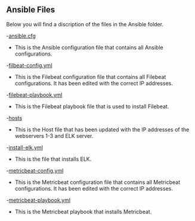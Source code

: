 ## Ansible Files

Below you will find a discription of the files in the Ansible folder.

-[ansible.cfg](https://github.com/manifestjp/Project-1/blob/2fafd3100047f606abc0661d6133d31310d85662/Ansible/ansible.cfg)

- This is the Ansible configuration file that contains all Ansible configurations.

-[filbeat-config.yml](https://github.com/manifestjp/Project-1/blob/2fafd3100047f606abc0661d6133d31310d85662/Ansible/filebeat-config.yml)

- This is the Filebeat configuration file that contains all Filebeat configurations. It has been edited with the correct IP addresses.

-[filebeat-playbook.yml](https://github.com/manifestjp/Project-1/blob/2fafd3100047f606abc0661d6133d31310d85662/Ansible/filebeat-playbook.yml)

- This is the Filebeat playbook file that is used to install Filebeat.

-[hosts](https://github.com/manifestjp/Project-1/blob/2fafd3100047f606abc0661d6133d31310d85662/Ansible/hosts)

- This is the Host file that has been updated with the IP addresses of the webservers 1-3 and ELK server.

-[install-elk.yml](https://github.com/manifestjp/Project-1/blob/2fafd3100047f606abc0661d6133d31310d85662/Ansible/install-elk.yml)

- This is the file that installs ELK.

-[metricbeat-config.yml](https://github.com/manifestjp/Project-1/blob/2fafd3100047f606abc0661d6133d31310d85662/Ansible/metricbeat-config.yml)

- This is the Metricbeat configuration file that contains all Metricbeat configurations. It has been edited with the correct IP addresses.

-[metricbeat-playbook.yml](https://github.com/manifestjp/Project-1/blob/2fafd3100047f606abc0661d6133d31310d85662/Ansible/metricbeat-playbook.yml)

- This is the Metricbeat playbook that installs Metricbeat.
